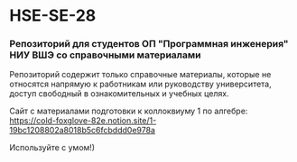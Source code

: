 # HSE-SE-28
### Репозиторий для студентов ОП "Программная инженерия" НИУ ВШЭ со справочными материалами
Репозиторий содержит только справочные материалы, которые не относятся напрямую к работникам или руководству университета, доступ свободный в ознакомительных и учебных целях.

Сайт с материалами подготовки к коллоквиуму 1 по алгебре:
https://cold-foxglove-82e.notion.site/1-19bc1208802a8018b5c6fcbddd0e978a

Используйте с умом!)
